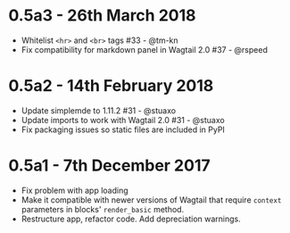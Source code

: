 # 0.5a3 - 26th March 2018

- Whitelist `<hr>` and `<br>` tags #33 - @tm-kn
- Fix compatibility for markdown panel in Wagtail 2.0 #37 - @rspeed

# 0.5a2 - 14th February 2018

- Update simplemde to 1.11.2 #31 - @stuaxo
- Update imports to work with Wagtail 2.0 #31 - @stuaxo
- Fix packaging issues so static files are included in PyPI

# 0.5a1 - 7th December 2017

- Fix problem with app loading
- Make it compatible with newer versions of Wagtail that require `context` parameters in blocks' `render_basic` method.
- Restructure app, refactor code. Add depreciation warnings.
